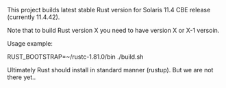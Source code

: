 This project builds latest stable Rust version for Solaris 11.4 CBE release (currently 11.4.42).

Note that to build Rust version X you need to have version X or X-1 versoin.

Usage example:

RUST_BOOTSTRAP=~/rustc-1.81.0/bin ./build.sh

Ultimately Rust should install in standard manner (rustup). But we are not there yet..

